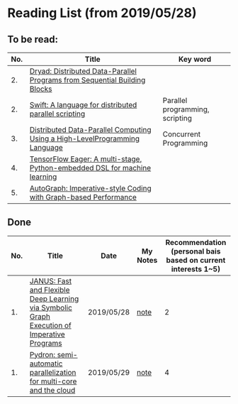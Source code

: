 # Reading List (from 2019/05/28)

## To be read:

|No.|Title|Key word|
|--|--|--|
|2. |[Dryad: Distributed Data-Parallel Programs from Sequential Building Blocks](https://www.microsoft.com/en-us/research/wp-content/uploads/2007/03/eurosys07.pdf)||
|2. |[Swift: A language for distributed parallel scripting](http://citeseerx.ist.psu.edu/viewdoc/download?doi=10.1.1.720.8476&rep=rep1&type=pdf)|Parallel programming, scripting|
|3. |[Distributed Data-Parallel Computing Using a High-LevelProgramming Language](http://michaelisard.com/pubs/sigmod09.pdf)|Concurrent Programming|
|4.|[TensorFlow Eager: A multi-stage, Python-embedded DSL for machine learning](https://www.sysml.cc/doc/2019/88.pdf)||
|5.|[AutoGraph: Imperative-style Coding with Graph-based Performance](https://arxiv.org/abs/1810.08061)||

## Done

|No.|Title|Date|My Notes|Recommendation<br>(personal bais based on current interests 1~5)|
|--|--|--|--|--|
|1.|[JANUS: Fast and Flexible Deep Learning via Symbolic Graph Execution of Imperative Programs](https://arxiv.org/pdf/1812.01329.pdf)|2019/05/28|[note](https://github.com/lcy-seso/learning_notes/blob/master/paper_notes/DL_system/JANUS.md)|2|
|1.|[Pydron: semi-automatic parallelization for multi-core and the cloud](http://citeseerx.ist.psu.edu/viewdoc/download?doi=10.1.1.1018.8549&rep=rep1&type=pdf)|2019/05/29|[note](https://github.com/lcy-seso/learning_notes/blob/master/paper_notes/DL_system/Pydron.md)|4|
